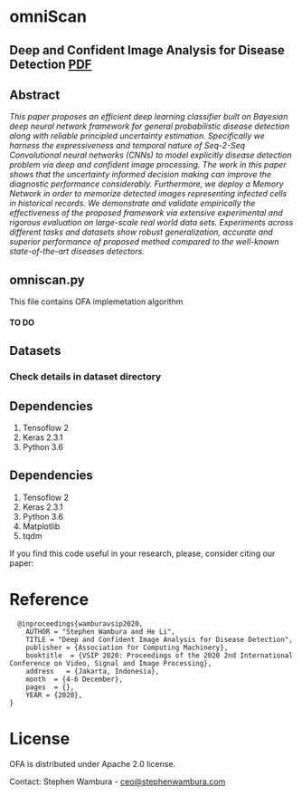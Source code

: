 # omniScan
## Deep and Confident Image Analysis for Disease Detection [PDF](https://doi.org/10.1145/3442705.3442720 "Downdoald the paper from here")

## Abstract
_This paper proposes an efficient deep learning classifier built on Bayesian deep neural network framework for general probabilistic disease detection along with reliable principled uncertainty estimation. Specifically we harness the expressiveness and temporal nature of Seq-2-Seq Convolutional neural networks (CNNs) to model explicitly disease detection problem via deep and confident image processing. The work in this paper shows that the uncertainty informed decision making can improve the diagnostic performance considerably. Furthermore, we deploy a Memory Network in order to memorize detected images representing infected cells in historical records. We demonstrate and validate empirically the effectiveness of the proposed framework via extensive experimental and rigorous evaluation on large-scale real world data sets. Experiments across different tasks and datasets show robust generalization, accurate and superior performance of proposed method compared to the well-known state-of-the-art diseases detectors._

## omniscan.py 
This file contains OFA implemetation algorithm 
#### TO DO

## Datasets
### Check details in dataset directory
## Dependencies
1. Tensoflow 2
2. Keras 2.3.1
3. Python 3.6

## Dependencies
1. Tensoflow 2
2. Keras 2.3.1
3. Python 3.6
4. Matplotlib
5. tqdm

If you find this code useful in your research, please, consider citing our paper:

# Reference
```
  @inproceedings{wamburavsip2020,
	AUTHOR = "Stephen Wambura and He Li", 
	TITLE = "Deep and Confident Image Analysis for Disease Detection",
	publisher = {Association for Computing Machinery},
	booktitle  = {VSIP 2020: Proceedings of the 2020 2nd International Conference on Video, Signal and Image Processing},
	address   = {Jakarta, Indonesia},
	month  = {4-6 December},
	pages  = {},
	YEAR = {2020},
}
```
# License
OFA is distributed under Apache 2.0 license.

Contact: Stephen Wambura - ceo@stephenwambura.com
